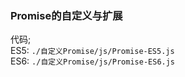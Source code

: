 ### Promise的自定义与扩展

代码;  
  ES5: `./自定义Promise/js/Promise-ES5.js`  
  ES6: `./自定义Promise/js/Promise-ES6.js`  

